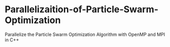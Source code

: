 # Parallelizaition-of-Particle-Swarm-Optimization
Parallelize the Particle Swarm Optimization Algorithm with OpenMP and MPI in C++
